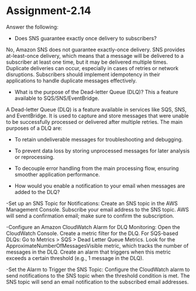 # Assignment-2.14

Answer the following:

- Does SNS guarantee exactly once delivery to subscribers?

No, Amazon SNS does not guarantee exactly-once delivery. SNS provides at-least-once delivery, which means that a message will be delivered to a subscriber at least one time, but it may be delivered multiple times. Duplicate deliveries can occur, especially in cases of retries or network disruptions. Subscribers should implement idempotency in their applications to handle duplicate messages effectively.

- What is the purpose of the Dead-letter Queue (DLQ)? This a feature available to SQS/SNS/EventBridge.

A Dead-letter Queue (DLQ) is a feature available in services like SQS, SNS, and EventBridge. It is used to capture and store messages that were unable to be successfully processed or delivered after multiple retries.
The main purposes of a DLQ are:
- To retain undeliverable messages for troubleshooting and debugging.
- To prevent data loss by storing unprocessed messages for later analysis or reprocessing.
- To decouple error handling from the main processing flow, ensuring smoother application performance.

- How would you enable a notification to your email when messages are added to the DLQ?

-Set up an SNS Topic for Notifications:
Create an SNS topic in the AWS Management Console.
Subscribe your email address to the SNS topic. AWS will send a confirmation email; make sure to confirm the subscription.

-Configure an Amazon CloudWatch Alarm for DLQ Monitoring:
Open the CloudWatch Console.
Create a metric filter for the DLQ. For SQS-based DLQs:
Go to Metrics > SQS > Dead Letter Queue Metrics.
Look for the ApproximateNumberOfMessagesVisible metric, which tracks the number of messages in the DLQ.
Create an alarm that triggers when this metric exceeds a certain threshold (e.g., 1 message in the DLQ).

-Set the Alarm to Trigger the SNS Topic:
Configure the CloudWatch alarm to send notifications to the SNS topic when the threshold condition is met.
The SNS topic will send an email notification to the subscribed email addresses.

